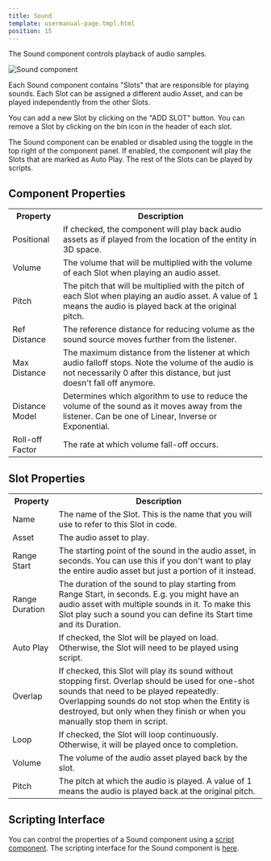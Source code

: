 ```yaml
---
title: Sound
template: usermanual-page.tmpl.html
position: 15
---
```


The Sound component controls playback of audio samples.

![Sound component][1]

Each Sound component contains "Slots" that are responsible for playing sounds. Each Slot can be assigned a different audio Asset, and can be played independently from the other Slots.

You can add a new Slot by clicking on the "ADD SLOT" button. You can remove a Slot by clicking on the bin icon in the header of each slot.

The Sound component can be enabled or disabled using the toggle in the top right of the component panel. If enabled, the component will play the Slots that are marked as Auto Play. The rest of the Slots can be played by scripts.


## Component Properties

<table class="table table-striped">
    <col class="property-name"></col>
    <col class="property-description"></col>
    <tr><th>Property</th><th>Description</th></tr>
    <tr><td>Positional</td><td>If checked, the component will play back audio assets as if played from the location of the entity in 3D space.</td></tr>
    <tr><td>Volume</td><td>The volume that will be multiplied with the volume of each Slot when playing an audio asset. </td></tr>
    <tr><td>Pitch</td><td>The pitch that will be multiplied with the pitch of each Slot when playing an audio asset. A value of 1 means the audio is played back at the original pitch.</td></tr>
    <tr><td>Ref Distance</td><td>The reference distance for reducing volume as the sound source moves further from the listener.</td></tr>
    <tr><td>Max Distance</td><td>The maximum distance from the listener at which audio falloff stops. Note the volume of the audio is not necessarily 0 after this distance, but just doesn't fall off anymore.</td></tr>
    <tr><td>Distance Model</td><td>Determines which algorithm to use to reduce the volume of the sound as it moves away from the listener. Can be one of Linear, Inverse or Exponential.</td></tr>
    <tr><td>Roll-off Factor</td><td>The rate at which volume fall-off occurs.</td></tr>
</table>

## Slot Properties

<table class="table table-striped">
    <col class="property-name"></col>
    <col class="property-description"></col>
    <tr><th>Property</th><th>Description</th></tr>
    <tr><td>Name</td><td>The name of the Slot. This is the name that you will use to refer to this Slot in code.</td></tr>
    <tr><td>Asset</td><td>The audio asset to play.</td></tr>
    <tr><td>Range Start</td><td>The starting point of the sound in the audio asset, in seconds. You can use this if you don't want to play the entire audio asset but just a portion of it instead.</td></tr>
    <tr><td>Range Duration</td><td>The duration of the sound to play starting from Range Start, in seconds. E.g. you might have an audio asset with multiple sounds in it. To make this Slot play such a sound you can define its Start time and its Duration.</td></tr>
    <tr><td>Auto Play</td><td>If checked, the Slot will be played on load. Otherwise, the Slot will need to be played using script.</td></tr>
    <tr><td>Overlap</td><td>If checked, this Slot will play its sound without stopping first. Overlap should be used for one-shot sounds that need to be played repeatedly. Overlapping sounds do not stop when the Entity is destroyed, but only when they finish or when you manually stop them in script.</td></tr>
    <tr><td>Loop</td><td>If checked, the Slot will loop continuously. Otherwise, it will be played once to completion.</td></tr>
    <tr><td>Volume</td><td>The volume of the audio asset played back by the slot.</td></tr>
    <tr><td>Pitch</td><td>The pitch at which the audio is played. A value of 1 means the audio is played back at the original pitch.</td></tr>
</table>

## Scripting Interface

You can control the properties of a Sound component using a [script component][2]. The scripting interface for the Sound component is [here][3].

[1]: /images/user-manual/scenes/components/component-sound.png
[2]: /user-manual/packs/components/script
[3]: /engine/api/stable/symbols/pc.SoundComponent.html
